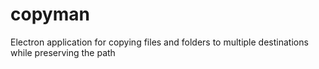 # copyman
Electron application for copying files and folders to multiple destinations while preserving the path
